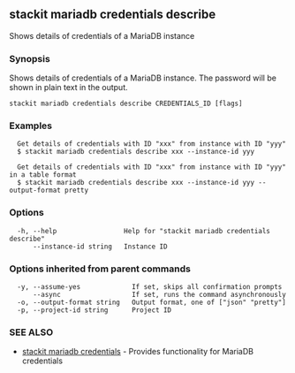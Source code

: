 ## stackit mariadb credentials describe

Shows details of credentials of a MariaDB instance

### Synopsis

Shows details of credentials of a MariaDB instance. The password will be shown in plain text in the output.

```
stackit mariadb credentials describe CREDENTIALS_ID [flags]
```

### Examples

```
  Get details of credentials with ID "xxx" from instance with ID "yyy"
  $ stackit mariadb credentials describe xxx --instance-id yyy

  Get details of credentials with ID "xxx" from instance with ID "yyy" in a table format
  $ stackit mariadb credentials describe xxx --instance-id yyy --output-format pretty
```

### Options

```
  -h, --help                 Help for "stackit mariadb credentials describe"
      --instance-id string   Instance ID
```

### Options inherited from parent commands

```
  -y, --assume-yes             If set, skips all confirmation prompts
      --async                  If set, runs the command asynchronously
  -o, --output-format string   Output format, one of ["json" "pretty"]
  -p, --project-id string      Project ID
```

### SEE ALSO

* [stackit mariadb credentials](./stackit_mariadb_credentials.md)	 - Provides functionality for MariaDB credentials

